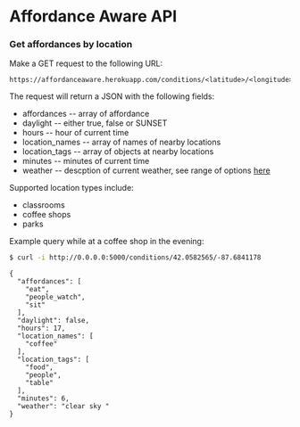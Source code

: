 # Affordance Aware API
### Get affordances by location
Make a GET request to the following URL:
```
https://affordanceaware.herokuapp.com/conditions/<latitude>/<longitude>
```

The request will return a JSON with the following fields:
* affordances -- array of affordance
* daylight -- either true, false or SUNSET
* hours -- hour of current time
* location_names -- array of names of nearby locations
* location_tags -- array of objects at nearby locations
* minutes -- minutes of current time
* weather -- descption of current weather, see range of options [here](https://openweathermap.org/weather-conditions)

Supported location types include:
* classrooms
* coffee shops
* parks

Example query while at a coffee shop in the evening:
```sh
$ curl -i http://0.0.0.0:5000/conditions/42.0582565/-87.6841178
```
```
{
  "affordances": [
    "eat", 
    "people_watch", 
    "sit"
  ], 
  "daylight": false, 
  "hours": 17, 
  "location_names": [
    "coffee"
  ], 
  "location_tags": [
    "food", 
    "people", 
    "table"
  ], 
  "minutes": 6, 
  "weather": "clear sky "
}

```
